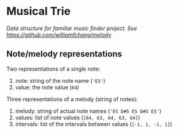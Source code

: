 # Musical Trie

*Data structure for familiar music finder project. See https://github.com/williamfchang/melody*

## Note/melody representations

Two representations of a single note:
1. note: string of the note name (`'E5'`)
2. value: the note value (`64`)

Three representations of a melody (string of notes):
1. melody: string of actual note names (`'E5 D#5 E5 D#5 E5'`)
2. values: list of note values (`[64, 63, 64, 63, 64]`)
3. intervals: list of the intervals between values (`[-1, 1, -1, 1]`)